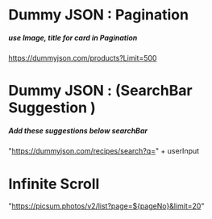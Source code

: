 # Dummy JSON  : Pagination 
##### use Image, title for card in Pagination 

https://dummyjson.com/products?Limit=500



# Dummy JSON : (SearchBar Suggestion )
##### Add these suggestions below searchBar

"https://dummyjson.com/recipes/search?q=" + userInput


# Infinite Scroll

"https://picsum.photos/v2/list?page=${pageNo}&limit=20"
